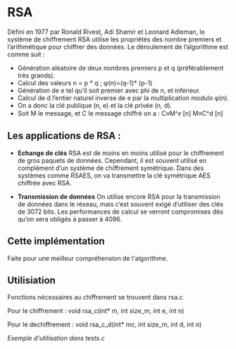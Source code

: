 # RSA

Défini en 1977 par Ronald Rivest, Adi Shamir et Leonard Adleman, le système de chiffrement RSA utilise les propriétés des nombre premiers et l’arithmétique pour chiffrer des données. Le déroulement de l’algorithme est comme suit :

 - Génération aléatoire de deux nombres premiers p et q (préférablement très grands).
 - Calcul des valeurs n = p * q ; φ(n)=(q-1)* (p-1)
 - Génération de e tel qu’il soit premier avec phi de n,  et inférieur. 
 - Calcul de d l’entier naturel inverse de e par la multiplication modulo φ(n).
 - On a donc la clé publique (n, e) et la clé privée (n, d).
 - Soit M le message, et C le message chiffré on a : 
	C≡M^ⅇ [n]
	M≡C^d [n]

## Les applications de RSA :

 * __Echange de clés__
	RSA est de moins en moins utilisé pour le chiffrement de gros paquets de données. Cependant, il est souvent utilisé en complément d’un système de chiffrement symétrique. Dans des systèmes comme RSAES, on va transmettre la clé symétrique AES chiffrée avec RSA.
	
 * __Transmission de données__ 
	On utilise encore RSA pour la transmission de données dans le réseau, mais c’est souvent exigé d’utiliser des clés de 3072 bits. Les performances de calcul se verront compromises dès qu’on sera obligés à passer à 4096.

## Cette implémentation

Faite pour une meilleur compréhension de l'algorithme.

## Utilisiation

Fonctions nécessaires au chiffrement se trouvent dans rsa.c

Pour le chiffrement :
	void rsa_c(int* m, int size_m, int e, int n)
	
Pour le dechiffrement :
	void rsa_c_d(int* mc, int size_m, int d, int n)
	
_Exemple d'utilisation dans tests.c_

